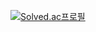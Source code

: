 [![Solved.ac프로필](http://mazassumnida.wtf/api/v2/generate_badge?boj=mang_go)](https://solved.ac/mang_go)
